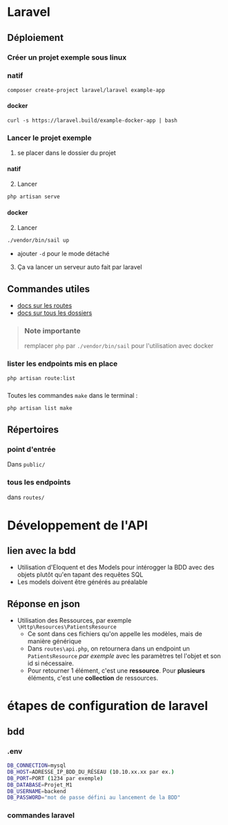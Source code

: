 # Laravel
## Déploiement

### Créer un projet exemple sous linux
### natif
```bash
composer create-project laravel/laravel example-app
```
#### docker
```
curl -s https://laravel.build/example-docker-app | bash
```
### Lancer le projet exemple
1. se placer dans le dossier du projet
#### natif
2. Lancer 
```bash
php artisan serve
```
#### docker
2. Lancer 
```bash
./vendor/bin/sail up
``` 
- ajouter `-d` pour le mode détaché
3. Ça va lancer un serveur auto fait par laravel


## Commandes utiles
- [docs sur les routes](https://laravel.com/docs/10.x/routing)
- [docs sur tous les dossiers](https://laravel.com/docs/10.x/structure#introduction)


> ### Note importante
> remplacer `php` par `./vendor/bin/sail` pour l'utilisation avec docker
### lister les endpoints mis en place
```bash
php artisan route:list
```
###
Toutes les commandes `make` dans le terminal :
```bash
php artisan list make
```

## Répertoires
### point d'entrée
Dans `public/`
### tous les endpoints
dans `routes/`
# Développement de l'API
## lien avec la bdd
- Utilisation d'Eloquent et des Models pour intérogger la BDD avec des objets plutôt qu'en tapant des requêtes SQL
- Les models doivent être générés au préalable
## Réponse en json
- Utilisation des Ressources, par exemple `\Http\Resources\PatientsResource`
  - Ce sont dans ces fichiers qu'on appelle les modèles, mais de manière générique
  - Dans `routes\api.php`, on retournera dans un endpoint un `PatientsResource` *par exemple* avec les paramètres tel l'objet et son id si nécessaire.
  - Pour retourner 1 élément, c'est une **ressource**. Pour **plusieurs** éléments, c'est une **collection** de ressources.

# étapes de configuration de laravel
## bdd
### .env
```sh
DB_CONNECTION=mysql
DB_HOST=ADRESSE_IP_BDD_DU_RÉSEAU (10.10.xx.xx par ex.)
DB_PORT=PORT (1234 par exemple)
DB_DATABASE=Projet_M1
DB_USERNAME=backend
DB_PASSWORD="mot de passe défini au lancement de la BDD"
```
### commandes laravel

